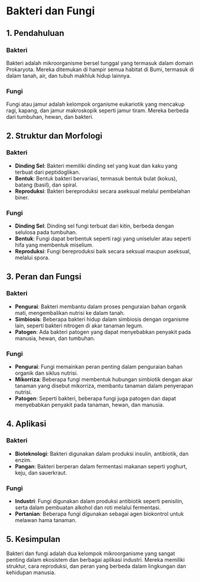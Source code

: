 # Bakteri dan Fungi

## 1. Pendahuluan

### Bakteri

Bakteri adalah mikroorganisme bersel tunggal yang termasuk dalam domain Prokaryota. Mereka ditemukan di hampir semua habitat di Bumi, termasuk di dalam tanah, air, dan tubuh makhluk hidup lainnya.

### Fungi

Fungi atau jamur adalah kelompok organisme eukariotik yang mencakup ragi, kapang, dan jamur makroskopik seperti jamur tiram. Mereka berbeda dari tumbuhan, hewan, dan bakteri.

## 2. Struktur dan Morfologi

### Bakteri

- **Dinding Sel**: Bakteri memiliki dinding sel yang kuat dan kaku yang terbuat dari peptidoglikan.
- **Bentuk**: Bentuk bakteri bervariasi, termasuk bentuk bulat (kokus), batang (basil), dan spiral.
- **Reproduksi**: Bakteri bereproduksi secara aseksual melalui pembelahan biner.

### Fungi

- **Dinding Sel**: Dinding sel fungi terbuat dari kitin, berbeda dengan selulosa pada tumbuhan.
- **Bentuk**: Fungi dapat berbentuk seperti ragi yang uniseluler atau seperti hifa yang membentuk miselium.
- **Reproduksi**: Fungi bereproduksi baik secara seksual maupun aseksual, melalui spora.

## 3. Peran dan Fungsi

### Bakteri

- **Pengurai**: Bakteri membantu dalam proses penguraian bahan organik mati, mengembalikan nutrisi ke dalam tanah.
- **Simbiosis**: Beberapa bakteri hidup dalam simbiosis dengan organisme lain, seperti bakteri nitrogen di akar tanaman legum.
- **Patogen**: Ada bakteri patogen yang dapat menyebabkan penyakit pada manusia, hewan, dan tumbuhan.

### Fungi

- **Pengurai**: Fungi memainkan peran penting dalam penguraian bahan organik dan siklus nutrisi.
- **Mikorriza**: Beberapa fungi membentuk hubungan simbiotik dengan akar tanaman yang disebut mikorriza, membantu tanaman dalam penyerapan nutrisi.
- **Patogen**: Seperti bakteri, beberapa fungi juga patogen dan dapat menyebabkan penyakit pada tanaman, hewan, dan manusia.

## 4. Aplikasi

### Bakteri

- **Bioteknologi**: Bakteri digunakan dalam produksi insulin, antibiotik, dan enzim.
- **Pangan**: Bakteri berperan dalam fermentasi makanan seperti yoghurt, keju, dan sauerkraut.

### Fungi

- **Industri**: Fungi digunakan dalam produksi antibiotik seperti penisilin, serta dalam pembuatan alkohol dan roti melalui fermentasi.
- **Pertanian**: Beberapa fungi digunakan sebagai agen biokontrol untuk melawan hama tanaman.

## 5. Kesimpulan

Bakteri dan fungi adalah dua kelompok mikroorganisme yang sangat penting dalam ekosistem dan berbagai aplikasi industri. Mereka memiliki struktur, cara reproduksi, dan peran yang berbeda dalam lingkungan dan kehidupan manusia.
